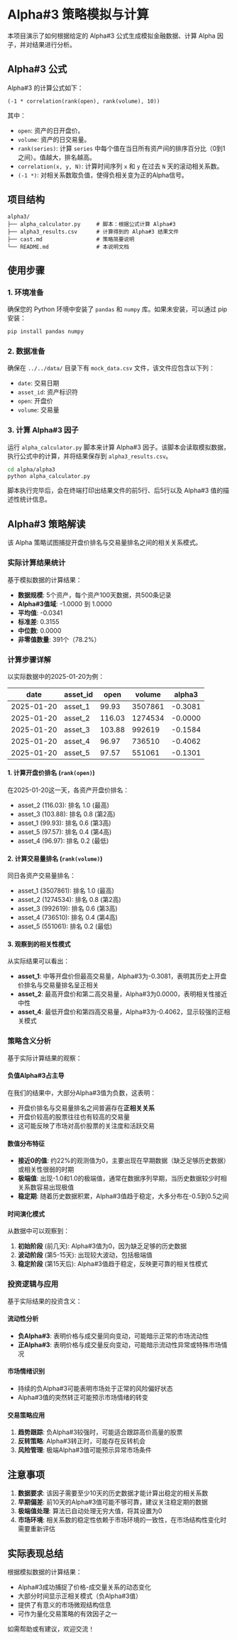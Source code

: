 # Alpha#3 策略模拟与计算

本项目演示了如何根据给定的 Alpha#3 公式生成模拟金融数据、计算 Alpha 因子，并对结果进行分析。

## Alpha#3 公式

Alpha#3 的计算公式如下：

```
(-1 * correlation(rank(open), rank(volume), 10))
```

其中：

* `open`: 资产的日开盘价。
* `volume`: 资产的日交易量。
* `rank(series)`: 计算 `series` 中每个值在当日所有资产间的排序百分比（0到1之间）。值越大，排名越高。
* `correlation(x, y, N)`: 计算时间序列 `x` 和 `y` 在过去 `N` 天的滚动相关系数。
* `(-1 *)`: 对相关系数取负值，使得负相关变为正的Alpha信号。

## 项目结构

```
alpha3/
├── alpha_calculator.py     # 脚本：根据公式计算 Alpha#3
├── alpha3_results.csv      # 计算得到的 Alpha#3 结果文件
├── cast.md                 # 策略简要说明
└── README.md               # 本说明文档
```

## 使用步骤

### 1. 环境准备

确保您的 Python 环境中安装了 `pandas` 和 `numpy` 库。如果未安装，可以通过 pip 安装：

```bash
pip install pandas numpy
```

### 2. 数据准备

确保在 `../../data/` 目录下有 `mock_data.csv` 文件，该文件应包含以下列：
- `date`: 交易日期
- `asset_id`: 资产标识符
- `open`: 开盘价
- `volume`: 交易量

### 3. 计算 Alpha#3 因子

运行 `alpha_calculator.py` 脚本来计算 Alpha#3 因子。该脚本会读取模拟数据，执行公式中的计算，并将结果保存到 `alpha3_results.csv`。

```bash
cd alpha/alpha3
python alpha_calculator.py
```

脚本执行完毕后，会在终端打印出结果文件的前5行、后5行以及 Alpha#3 值的描述性统计信息。

## Alpha#3 策略解读

该 Alpha 策略试图捕捉开盘价排名与交易量排名之间的相关关系模式。

### 实际计算结果统计

基于模拟数据的计算结果：

- **数据规模**: 5个资产，每个资产100天数据，共500条记录
- **Alpha#3值域**: -1.0000 到 1.0000
- **平均值**: -0.0341
- **标准差**: 0.3155
- **中位数**: 0.0000
- **非零值数量**: 391个（78.2%）

### 计算步骤详解

以实际数据中的2025-01-20为例：

| date       | asset_id | open    | volume   | alpha3  |
|------------|----------|---------|----------|---------|
| 2025-01-20 | asset_1  | 99.93   | 3507861  | -0.3081 |
| 2025-01-20 | asset_2  | 116.03  | 1274534  | -0.0000 |
| 2025-01-20 | asset_3  | 103.88  | 992619   | -0.1584 |
| 2025-01-20 | asset_4  | 96.97   | 736510   | -0.4062 |
| 2025-01-20 | asset_5  | 97.57   | 551061   | -0.1301 |

#### 1. **计算开盘价排名 (`rank(open)`)**

在2025-01-20这一天，各资产开盘价排名：
- asset_2 (116.03): 排名 1.0 (最高)
- asset_3 (103.88): 排名 0.8 (第2高)  
- asset_1 (99.93): 排名 0.6 (第3高)
- asset_5 (97.57): 排名 0.4 (第4高)
- asset_4 (96.97): 排名 0.2 (最低)

#### 2. **计算交易量排名 (`rank(volume)`)**

同日各资产交易量排名：
- asset_1 (3507861): 排名 1.0 (最高)
- asset_2 (1274534): 排名 0.8 (第2高)
- asset_3 (992619): 排名 0.6 (第3高)
- asset_4 (736510): 排名 0.4 (第4高)
- asset_5 (551061): 排名 0.2 (最低)

#### 3. **观察到的相关性模式**

从实际结果可以看出：
- **asset_1**: 中等开盘价但最高交易量，Alpha#3为-0.3081，表明其历史上开盘价排名与交易量排名呈正相关
- **asset_2**: 最高开盘价和第二高交易量，Alpha#3为0.0000，表明相关性接近中性
- **asset_4**: 最低开盘价和第四高交易量，Alpha#3为-0.4062，显示较强的正相关模式

### 策略含义分析

基于实际计算结果的观察：

#### **负值Alpha#3占主导**
在我们的结果中，大部分Alpha#3值为负数，这表明：
- 开盘价排名与交易量排名之间普遍存在**正相关关系**
- 开盘价较高的股票往往也有较高的交易量
- 这可能反映了市场对高价股票的关注度和活跃交易

#### **数值分布特征**
- **接近0的值**: 约22%的观测值为0，主要出现在早期数据（缺乏足够历史数据）或相关性很弱的时期
- **极端值**: 出现-1.0和1.0的极端值，通常在数据序列早期，当历史数据较少时相关系数容易出现极值
- **稳定期**: 随着历史数据积累，Alpha#3值趋于稳定，大多分布在-0.5到0.5之间

#### **时间演化模式**
从数据中可以观察到：
1. **初始阶段** (前几天): Alpha#3值为0，因为缺乏足够的历史数据
2. **波动阶段** (第5-15天): 出现较大波动，包括极端值
3. **稳定阶段** (第15天后): Alpha#3值趋于稳定，反映更可靠的相关性模式

### 投资逻辑与应用

基于实际结果的投资含义：

#### **流动性分析**
- **负Alpha#3**: 表明价格与成交量同向变动，可能暗示正常的市场流动性
- **正Alpha#3**: 表明价格与成交量反向变动，可能暗示流动性异常或特殊市场情况

#### **市场情绪识别**
- 持续的负Alpha#3可能表明市场处于正常的风险偏好状态
- Alpha#3值的突然转正可能预示市场情绪的转变

#### **交易策略应用**
1. **趋势跟踪**: 负Alpha#3较强时，可能适合跟踪高价高量的股票
2. **反转策略**: Alpha#3转正时，可能存在反转机会
3. **风险管理**: 极端Alpha#3值可能预示异常市场条件

## 注意事项

1. **数据要求**: 该因子需要至少10天的历史数据才能计算出稳定的相关系数
2. **早期偏差**: 前10天的Alpha#3值可能不够可靠，建议关注稳定期的数据
3. **极端值处理**: 算法已自动处理无穷大值，将其设置为0
4. **市场环境**: 相关系数的稳定性依赖于市场环境的一致性，在市场结构性变化时需要重新评估

## 实际表现总结

根据模拟数据的计算结果：
- Alpha#3成功捕捉了价格-成交量关系的动态变化
- 大部分时间显示正相关模式（负Alpha#3值）
- 提供了有意义的市场微观结构信息
- 可作为量化交易策略的有效因子之一

如需帮助或有建议，欢迎交流！ 